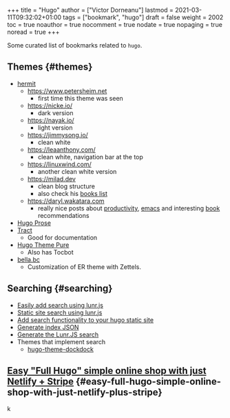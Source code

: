 +++
title = "Hugo"
author = ["Victor Dorneanu"]
lastmod = 2021-03-11T09:32:02+01:00
tags = ["bookmark", "hugo"]
draft = false
weight = 2002
toc = true
noauthor = true
nocomment = true
nodate = true
nopaging = true
noread = true
+++

Some curated list of bookmarks related to `hugo`.


## Themes {#themes}

-   [hermit](https://themes.gohugo.io/hermit/)
    -   <https://www.petersheim.net>
        -   first time this theme was seen
    -   <https://nicke.io/>
        -   dark version
    -   <https://nayak.io/>
        -   light version
    -   <https://jimmysong.io/>
        -   clean white
    -   <https://leaanthony.com/>
        -   clean white, navigation bar at the top
    -   <https://linuxwind.com/>
        -   another clean white version
    -   <https://milad.dev>
        -   clean blog structure
        -   also check his [books list](https://milad.dev/books)
    -   <https://daryl.wakatara.com>
        -   really nice posts about [productivity](https://daryl.wakatara.com/tags/gtd/), [emacs](https://daryl.wakatara.com/tags/emacs/) and interesting [book](https://daryl.wakatara.com/tags/books/) recommendations
-   [Hugo Prose](https://prose.yihui.org/)
-   [Tract](https://tract-docs.dev/en/)
    -   Good for documentation
-   [Hugo Theme Pure](https://themes.gohugo.io/hugo-theme-pure/)
    -   Also has Tocbot
-   [bella.bc](https://bella.cc/blog/)
    -   Customization of ER theme with Zettels.


## Searching {#searching}

-   [Easily add search using lunr.js](https://www.josephearl.co.uk/post/static-sites-search-hugo/)
-   [Static site search using lunr.js](https://sentamal.in/articles/static-site-search-with-lunrjs/)
-   [Add search functionality to your hugo static site](https://www.forsure.dev/-/2019/09/03/add-search-functionality-to-your-hugo-static-site/)
-   [Generate index JSON](https://halfelf.org/2017/hugos-making-json/)
-   [Generate the Lunr.JS search](https://halfelf.org/2017/hugos-lunr-search/)
-   Themes that implement search
    -   [hugo-theme-dockdock](https://github.com/vjeantet/hugo-theme-docdock)


## [Easy "Full Hugo" simple online shop with just Netlify + Stripe](https://discourse.gohugo.io/t/easy-full-hugo-simple-online-shop-with-just-netlify-stripe/27960/6) {#easy-full-hugo-simple-online-shop-with-just-netlify-plus-stripe}

k
